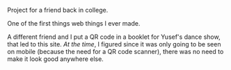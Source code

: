 Project for a friend back in college. 

One of the first things web things I ever made.

A different friend and I put a QR code in a booklet for Yusef's dance show, that led to this site. *At the time*, I figured since it was only going to be seen on mobile (because the need for a QR code scanner), there was no need to make it look good anywhere else.